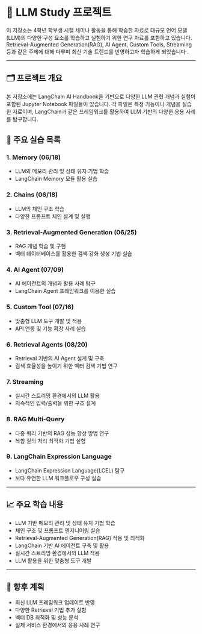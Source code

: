 # 📑 LLM Study 프로젝트

이 저장소는 4학년 학부생 시절 세미나 활동을 통해 학습한 자료로 대규모 언어 모델(LLM)의 다양한 구성 요소를 학습하고 실험하기 위한 연구 자료를 포함하고 있습니다. Retrieval-Augmented Generation(RAG), AI Agent, Custom Tools, Streaming 등과 같은 주제에 대해 다루며 최신 기술 트렌드를 반영하고자 학습하게 되었습니다 .


---

## 🗂 프로젝트 개요
본 저장소에는 LangChain AI Handbook을 기반으로 다양한 LLM 관련 개념과 실험이 포함된 Jupyter Notebook 파일들이 있습니다. 각 파일은 특정 기능이나 개념을 실습한 자료이며, LangChain과 같은 프레임워크를 활용하여 LLM 기반의 다양한 응용 사례를 탐구합니다.

## 📌 주요 실습 목록

### 1. Memory (06/18)
- LLM의 메모리 관리 및 상태 유지 기법 학습
- LangChain Memory 모듈 활용 실습

### 2. Chains (06/18)
- LLM의 체인 구조 학습
- 다양한 프롬프트 체인 설계 및 실행

### 3. Retrieval-Augmented Generation (06/25)
- RAG 개념 학습 및 구현
- 벡터 데이터베이스를 활용한 검색 강화 생성 기법 실습

### 4. AI Agent (07/09)
- AI 에이전트의 개념과 활용 사례 탐구
- LangChain Agent 프레임워크를 이용한 실습

### 5. Custom Tool (07/16)
- 맞춤형 LLM 도구 개발 및 적용
- API 연동 및 기능 확장 사례 실습

### 6. Retrieval Agents (08/20)
- Retrieval 기반의 AI Agent 설계 및 구축
- 검색 효율성을 높이기 위한 벡터 검색 기법 연구

### 7. Streaming
- 실시간 스트리밍 환경에서의 LLM 활용
- 지속적인 입력/출력을 위한 구조 설계

### 8. RAG Multi-Query
- 다중 쿼리 기반의 RAG 성능 향상 방법 연구
- 복합 질의 처리 최적화 기법 실험

### 9. LangChain Expression Language
- LangChain Expression Language(LCEL) 탐구
- 보다 유연한 LLM 워크플로우 구성 실습

---

## 📈 주요 학습 내용
- LLM 기반 메모리 관리 및 상태 유지 기법 학습
- 체인 구조 및 프롬프트 엔지니어링 실습
- Retrieval-Augmented Generation(RAG) 적용 및 최적화
- LangChain 기반 AI 에이전트 구축 및 활용
- 실시간 스트리밍 환경에서의 LLM 적용
- LLM 활용을 위한 맞춤형 도구 개발

---

## 🚀 향후 계획
- 최신 LLM 프레임워크 업데이트 반영
- 다양한 Retrieval 기법 추가 실험
- 벡터 DB 최적화 및 성능 분석
- 실제 서비스 환경에서의 응용 사례 연구






